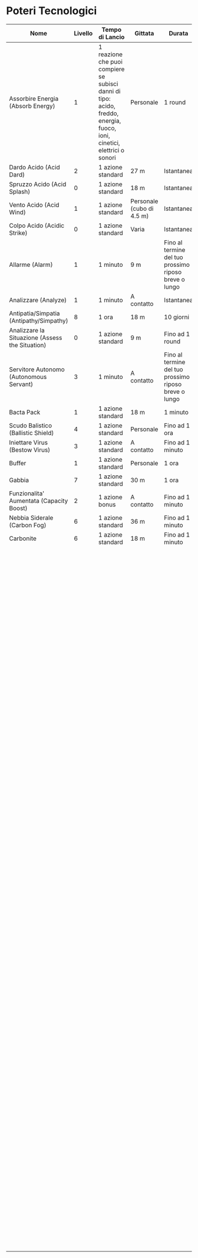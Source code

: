 # Poteri Tecnologici

|Nome|Livello|Tempo di Lancio|Gittata|Durata|Concentrazione
|---|---|---|---|---|---
|Assorbire Energia (Absorb Energy)|1|1 reazione che puoi compiere se subisci danni di tipo: acido, freddo, energia, fuoco, ioni, cinetici, elettrici o sonori|Personale|1 round|-
|Dardo Acido (Acid Dard)|2|1 azione standard|27 m|Istantanea|-
|Spruzzo Acido (Acid Splash)|0|1 azione standard|18 m|Istantanea|-
|Vento Acido (Acid Wind)|1|1 azione standard|Personale (cubo di 4.5 m)|Istantanea|-
|Colpo Acido (Acidic Strike)|0|1 azione standard|Varia|Istantanea|-
|Allarme (Alarm)|1|1 minuto|9 m|Fino al termine del tuo prossimo riposo breve o lungo|Concentrazione
|Analizzare (Analyze)|1|1 minuto|A contatto|Istantanea|-
|Antipatia/Simpatia (Antipathy/Simpathy)|8|1 ora|18 m|10 giorni|-
|Analizzare la Situazione (Assess the Situation)|0|1 azione standard|9 m|Fino ad 1 round|Concentrazione
|Servitore Autonomo (Autonomous Servant)|3|1 minuto|A contatto|Fino al termine del tuo prossimo riposo breve o lungo|-
|Bacta Pack|1|1 azione standard|18 m|1 minuto|-
|Scudo Balistico (Ballistic Shield)|4|1 azione standard|Personale|Fino ad 1 ora|Concentrazione
|Iniettare Virus (Bestow Virus)|3|1 azione standard|A contatto|Fino ad 1 minuto|Concentrazione
|Buffer|1|1 azione standard|Personale|1 ora|-
|Gabbia|7|1 azione standard|30 m|1 ora|-
|Funzionalita' Aumentata (Capacity Boost)|2|1 azione bonus|A contatto|Fino ad 1 minuto|Concentrazione
|Nebbia Siderale (Carbon Fog)|6|1 azione standard|36 m|Fino ad 1 minuto|Concentrazione
|Carbonite|6|1 azione standard|18 m|Fino ad 1 minuto|Concentrazione
||||||
||||||
||||||
||||||
||||||
||||||
||||||
||||||
||||||
||||||
||||||
||||||
||||||
||||||
||||||
||||||
||||||
||||||
||||||
||||||
||||||
||||||
||||||
||||||
||||||
||||||
||||||
||||||
||||||
||||||
||||||
||||||
||||||
||||||
||||||
||||||
||||||
||||||
||||||
||||||
||||||
||||||
||||||
||||||
||||||
||||||
||||||
||||||
||||||
||||||
||||||
||||||
||||||
||||||
||||||
||||||
||||||
||||||
||||||
||||||
||||||
||||||
||||||
||||||
||||||
||||||
||||||
||||||
||||||
||||||
||||||
||||||
||||||
||||||
||||||
||||||
||||||
||||||
||||||
||||||
||||||
||||||
||||||
||||||
||||||
||||||
||||||
||||||
||||||
||||||
||||||
||||||
||||||
||||||
||||||
||||||
||||||
||||||
||||||
||||||
||||||
||||||
||||||
||||||
||||||
||||||
||||||
||||||
||||||
||||||
||||||
||||||
||||||
||||||
||||||
||||||
||||||
||||||
||||||
||||||
||||||
||||||
||||||
||||||
||||||
||||||
||||||
||||||
||||||
||||||
||||||
||||||
||||||
||||||
||||||
||||||
||||||
||||||
||||||
||||||
||||||
||||||
||||||
||||||
||||||
||||||
||||||
||||||
||||||
||||||
||||||
||||||
||||||
||||||
||||||
||||||
||||||
||||||
||||||
||||||
||||||
||||||
||||||
||||||
||||||
||||||
||||||
||||||
||||||
||||||
||||||
||||||
||||||
||||||
||||||
||||||
||||||
||||||
||||||
||||||
||||||
||||||
||||||
||||||
||||||
||||||
||||||
||||||
||||||
||||||
||||||
||||||
||||||
||||||
||||||
||||||
||||||
||||||
||||||
||||||
||||||
||||||
||||||
||||||
||||||
||||||
||||||
||||||
||||||
||||||
||||||
||||||
||||||
||||||
||||||
||||||
||||||
||||||
||||||
||||||
||||||
||||||
||||||
||||||
||||||
||||||
||||||
||||||
||||||
||||||
||||||
||||||
||||||
||||||
||||||
||||||
||||||
||||||
||||||
||||||
||||||
||||||
||||||
||||||
||||||
||||||
||||||
||||||
||||||
||||||
||||||
||||||
||||||
||||||
||||||
||||||
||||||
||||||
||||||
||||||
||||||
||||||
||||||
||||||
||||||
||||||
||||||
||||||
||||||
||||||
||||||
||||||
||||||
||||||
||||||
||||||
||||||
||||||
||||||
||||||
||||||
||||||
||||||
||||||
||||||
||||||
||||||
||||||
||||||
||||||
||||||
||||||
||||||
||||||
||||||
||||||
||||||
||||||
||||||
||||||
||||||
||||||
||||||
||||||
||||||
||||||
||||||
||||||
||||||
||||||
||||||
||||||
||||||
||||||
||||||
||||||
||||||
||||||


